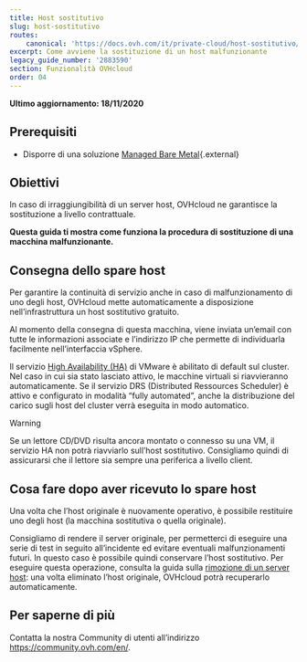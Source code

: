 ```yaml
---
title: Host sostitutivo
slug: host-sostitutivo
routes:
    canonical: 'https://docs.ovh.com/it/private-cloud/host-sostitutivo/'
excerpt: Come avviene la sostituzione di un host malfunzionante
legacy_guide_number: '2883590'
section: Funzionalità OVHcloud
order: 04
---
```


**Ultimo aggiornamento: 18/11/2020**

## Prerequisiti

- Disporre di una soluzione [Managed Bare Metal](https://www.ovhcloud.com/it/managed-bare-metal/){.external}

## Obiettivi

In caso di irraggiungibilità di un server host, OVHcloud ne garantisce la sostituzione a livello contrattuale.

**Questa guida ti mostra come funziona la procedura di sostituzione di una macchina malfunzionante.**

## Consegna dello spare host

Per garantire la continuità di servizio anche in caso di malfunzionamento di uno degli host, OVHcloud mette automaticamente a disposizione nell’infrastruttura un host sostitutivo gratuito. 

Al momento della consegna di questa macchina, viene inviata un’email con tutte le informazioni associate e l’indirizzo IP che permette di individuarla facilmente nell’interfaccia vSphere.

Il servizio [High Availability (HA)](../vmware-ha-high-availability) di VMware è abilitato di default sul cluster. Nel caso in cui sia stato lasciato attivo, le macchine virtuali si riavvieranno automaticamente. Se il servizio DRS (Distributed Ressources Scheduler) è attivo e configurato in modalità “fully automated”, anche la distribuzione del carico sugli host del cluster verrà eseguita in modo automatico.

> [!warning]
> 
> Se un lettore CD/DVD risulta ancora montato o connesso su una VM, il servizio HA non potrà riavviarlo sull’host sostitutivo. Consigliamo quindi di assicurarsi che il lettore sia sempre una periferica a livello client.
>

## Cosa fare dopo aver ricevuto lo spare host

Una volta che l’host originale è nuovamente operativo, è possibile restituire uno degli host (la macchina sostitutiva o quella originale).

Consigliamo di rendere il server originale, per permetterci di eseguire una serie di test in seguito all’incidente ed evitare eventuali malfunzionamenti futuri. In questo caso è possibile quindi conservare l’host sostitutivo. Per eseguire questa operazione, consulta la guida sulla [rimozione di un server host](../rimuovere-server-host/): una volta eliminato l’host originale, OVHcloud potrà recuperarlo automaticamente.

## Per saperne di più

Contatta la nostra Community di utenti all’indirizzo <https://community.ovh.com/en/>.
